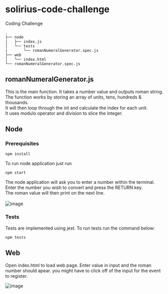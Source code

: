 # solirius-code-challenge
Coding Challenge 

```
.
├── node
|   ├── index.js
│   └── tests
|       └── romanNumeralGenerator.spec.js
├── web
│   └── index.html
└── romanNumeralGenerator.spec.js
```

## romanNumeralGenerator.js
This is the main function. It takes a number value and outputs roman string.<br/>
The function works by storing an array of units, tens, hundreds & thousands.<br/>
It will then loop through the int and calculate the index for each unit.<br/>
It uses modulo operator and division to slice the integer.

## Node
### Prerequisites
```
npm install
```
To run node application just run 
```
npm start
```
The node application will ask you to enter a number within the terminal.<br/>
Enter the number you wish to convert and press the RETURN key.<br/>
The roman value will then print on the next line.
<br/><br/>![image](https://user-images.githubusercontent.com/22575815/223578231-cfca549a-02ad-4fb5-9d91-61b0d93c7688.png)

### Tests
Tests are implemented using jest. To run tests run the command below:
```
npm tests
```
## Web
Open index.html to load web page.
Enter value in input and the roman number should apear. you might have to click off of the input for the event to register.

![image](https://user-images.githubusercontent.com/22575815/223579550-49b5d847-7168-45df-9064-96266e3cc069.png)
